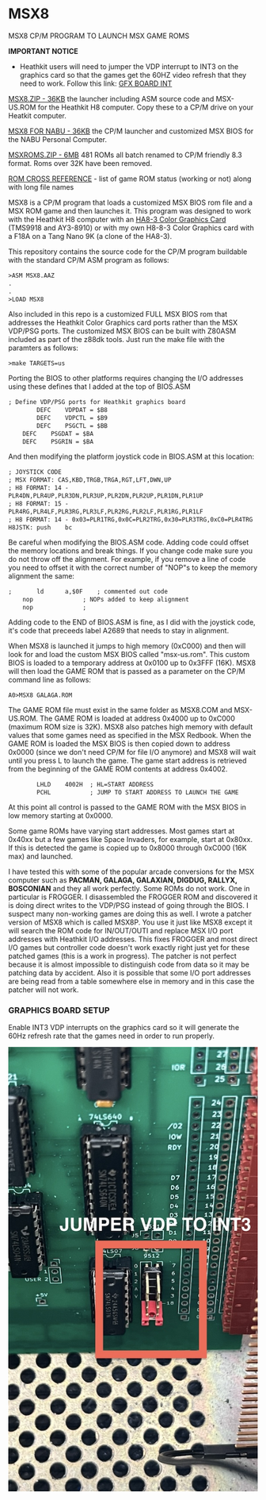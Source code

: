 # MSX8
MSX8 CP/M PROGRAM TO LAUNCH MSX GAME ROMS

<b>IMPORTANT NOTICE</b>
- Heathkit users will need to jumper the VDP interrupt to INT3 on the graphics card so that the games get the 60HZ video refresh that they need to work. Follow this link: [GFX BOARD INT](https://github.com/lesbird/MSX8#graphics-board-setup)

[MSX8.ZIP - 36KB](https://github.com/lesbird/MSX8/blob/main/MSX8.zip) the launcher including ASM source code and MSX-US.ROM for the Heathkit H8 computer. Copy these to a CP/M drive on your Heatkit computer.

[MSX8 FOR NABU - 36KB](https://github.com/lesbird/MSX8/blob/main/MSX8NABU.zip) the CP/M launcher and customized MSX BIOS for the NABU Personal Computer.

[MSXROMS.ZIP - 6MB](https://drive.google.com/file/d/1CPUKjfRxF2Sq3ZCcoAHj1XeqptBqdim3/view?usp=sharing) 481 ROMs all batch renamed to CP/M friendly 8.3 format. Roms over 32K have been removed.

[ROM CROSS REFERENCE](https://github.com/lesbird/MSX8/blob/main/romlist.md) - list of game ROM status (working or not) along with long file names

MSX8 is a CP/M program that loads a customized MSX BIOS rom file and a MSX ROM game and then launches it. This program was designed to work with the Heathkit H8 computer with an [HA8-3 Color Graphics Card](https://github.com/sebhc/sebhc/wiki/HA-8-3) (TMS9918 and AY3-8910) or with my own H8-8-3 Color Graphics card with a F18A on a Tang Nano 9K (a clone of the HA8-3).

This repository contains the source code for the CP/M program buildable with the standard CP/M ASM program as follows:

```
>ASM MSX8.AAZ
.
.
>LOAD MSX8
```

Also included in this repo is a customized FULL MSX BIOS rom that addresses the Heathkit Color Graphics card ports rather than the MSX VDP/PSG ports. The customized MSX BIOS can be built with Z80ASM included as part of the z88dk tools. Just run the make file with the paramters as follows:

```
>make TARGETS=us
```

Porting the BIOS to other platforms requires changing the I/O addresses using these defines that I added at the top of BIOS.ASM

```
; Define VDP/PSG ports for Heathkit graphics board
        DEFC    VDPDAT = $B8
        DEFC    VDPCTL = $B9
        DEFC    PSGCTL = $BB
	DEFC	PSGDAT = $BA
	DEFC	PSGRIN = $BA
```

And then modifying the platform joystick code in BIOS.ASM at this location:

```
; JOYSTICK CODE
; MSX FORMAT: CAS,KBD,TRGB,TRGA,RGT,LFT,DWN,UP
; H8 FORMAT: 14 - PLR4DN,PLR4UP,PLR3DN,PLR3UP,PLR2DN,PLR2UP,PLR1DN,PLR1UP
; H8 FORMAT: 15 - PLR4RG,PLR4LF,PLR3RG,PLR3LF,PLR2RG,PLR2LF,PLR1RG,PLR1LF
; H8 FORMAT: 14 - 0x03=PLR1TRG,0x0C=PLR2TRG,0x30=PLR3TRG,0xC0=PLR4TRG
H8JSTK:	push	bc
```

Be careful when modifying the BIOS.ASM code. Adding code could offset the memory locations and break things. If you change code make sure you do not throw off the alignment. For example, if you remove a line of code you need to offset it with the correct number of "NOP"s to keep the memory alignment the same:

```
;       ld      a,$0F    ; commented out code
	nop              ; NOPs added to keep alignment
	nop              ;
```

Adding code to the END of BIOS.ASM is fine, as I did with the joystick code, it's code that preceeds label A2689 that needs to stay in alignment.

When MSX8 is launched it jumps to high memory (0xC000) and then will look for and load the custom MSX BIOS called "msx-us.rom". This custom BIOS is loaded to a temporary address at 0x0100 up to 0x3FFF (16K). MSX8 will then load the GAME ROM that is passed as a parameter on the CP/M command line as follows:

```
A0>MSX8 GALAGA.ROM
```

The GAME ROM file must exist in the same folder as MSX8.COM and MSX-US.ROM. The GAME ROM is loaded at address 0x4000 up to 0xC000 (maximum ROM size is 32K). MSX8 also patches high memory with default values that some games need as specified in the MSX Redbook. When the GAME ROM is loaded the MSX BIOS is then copied down to address 0x0000 (since we don't need CP/M for file I/O anymore) and MSX8 will wait until you press L to launch the game. The game start address is retrieved from the beginning of the GAME ROM contents at address 0x4002.

```
        LHLD    4002H  ; HL=START ADDRESS
        PCHL           ; JUMP TO START ADDRESS TO LAUNCH THE GAME
```

At this point all control is passed to the GAME ROM with the MSX BIOS in low memory starting at 0x0000.

Some game ROMs have varying start addresses. Most games start at 0x40xx but a few games like Space Invaders, for example, start at 0x80xx. If this is detected the game is copied up to 0x8000 through 0xC000 (16K max) and launched.

I have tested this with some of the popular arcade conversions for the MSX computer such as <b>PACMAN, GALAGA, GALAXIAN, DIGDUG, RALLYX, BOSCONIAN</b> and they all work perfectly. Some ROMs do not work. One in particular is FROGGER. I disassembled the FROGGER ROM and discovered it is doing direct writes to the VDP/PSG instead of going through the BIOS. I suspect many non-working games are doing this as well. I wrote a patcher version of MSX8 which is called MSX8P. You use it just like MSX8 except it will search the ROM code for IN/OUT/OUTI and replace MSX I/O port addresses with Heathkit I/O addresses. This fixes FROGGER and most direct I/O games but controller code doesn't work exactly right just yet for these patched games (this is a work in progress). The patcher is not perfect because it is almost impossible to distinguish code from data so it may be patching data by accident. Also it is possible that some I/O port addresses are being read from a table somewhere else in memory and in this case the patcher will not work.

### GRAPHICS BOARD SETUP

Enable INT3 VDP interrupts on the graphics card so it will generate the 60Hz refresh rate that the games need in order to run properly.

![GFX VDP](https://github.com/lesbird/MSX8/blob/main/MODGFX.jpg)
